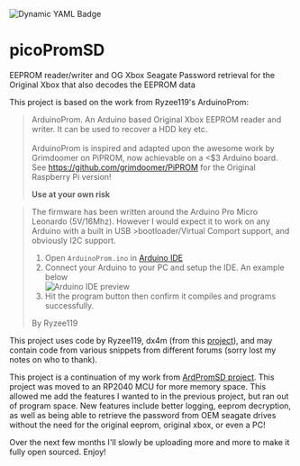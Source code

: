 ![Dynamic YAML Badge](https://img.shields.io/badge/dynamic/yaml?url=https%3A%2F%2Fraw.githubusercontent.com%2Fdtomcat%2FpicoPromSD%2Fmain%2Ffirmware%2FversionInfo.yml&query=%24.version&label=Latest%20Firmware&labelColor=orange)

# picoPromSD
EEPROM reader/writer and OG Xbox Seagate Password retrieval for the Original Xbox that also decodes the EEPROM data


This project is based on the work from Ryzee119's ArduinoProm:

>ArduinoProm. An Arduino based Original Xbox EEPROM reader and writer.
>It can be used to recover a HDD key etc. <br><br>
>ArduinoProm is inspired and adapted upon the awesome work by Grimdoomer on PiPROM, now achievable on a <$3 Arduino board.
>See https://github.com/grimdoomer/PiPROM for the Original Raspberry Pi version!
>  
>**Use at your own risk**
>

>The firmware has been written around the Arduino Pro Micro Leonardo (5V/16Mhz). However I would expect it to work on any Arduino with a built in USB >bootloader/Virtual Comport support, and obviously I2C support.
>1. Open `ArduinoProm.ino` in [Arduino IDE](https://www.arduino.cc/en/main/software)
>2. Connect your Arduino to your PC and setup the IDE. An example below <br> ![Arduino IDE preview](https://i.imgur.com/V7CJpkd.png)
>3. Hit the program button then confirm it compiles and programs successfully.
>
>
>By Ryzee119


This project uses code by Ryzee119, dx4m (from this [project](https://github.com/dx4m/Xbox-EEPROM-Utility)), and may contain code from various snippets from different forums (sorry lost my notes on who to thank).

This project is a continuation of my work from [ArdPromSD project](https://github.com/dtomcat/ArdPromSD).
This project was moved to an RP2040 MCU for more memory space.  This allowed me add the features I wanted to in the previous project, but ran out of program space.  New features include better logging, eeprom decryption, as well as being able to retrieve the password from OEM seagate drives without the need for the original eeprom, original xbox, or even a PC!

Over the next few months I'll slowly be uploading more and more to make it fully open sourced.  Enjoy!
